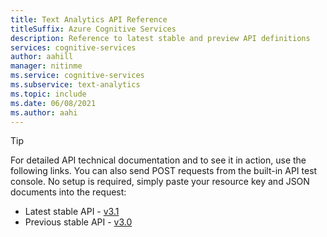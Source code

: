 ```yaml
---
title: Text Analytics API Reference
titleSuffix: Azure Cognitive Services
description: Reference to latest stable and preview API definitions
services: cognitive-services
author: aahill
manager: nitinme
ms.service: cognitive-services
ms.subservice: text-analytics
ms.topic: include
ms.date: 06/08/2021
ms.author: aahi
---
```


> [!Tip]
> For detailed API technical documentation and to see it in action, use the following links. You can also send POST requests from the built-in API test console. No setup is required, simply paste your resource key and JSON documents into the request:
> - Latest stable API - [v3.1](https://westcentralus.dev.cognitive.microsoft.com/docs/services/TextAnalytics-v3-1)
> - Previous stable API - [v3.0](https://westcentralus.dev.cognitive.microsoft.com/docs/services/TextAnalytics-v3-0)

